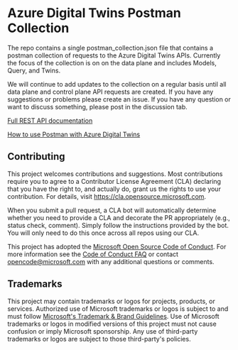 # Azure Digital Twins Postman Collection

The repo contains a single postman_collection.json file that contains a postman collection of requests to the Azure Digital Twins APIs. Currently the focus of the collection is on on the data plane and includes Models, Query, and Twins.

We will continue to add updates to the collection on a regular basis until all data plane and control plane API requests are created. If you have any suggestions or problems please create an issue. If you have any question or want to discuss something, please post in the discussion tab.

[Full REST API documentation](https://docs.microsoft.com/rest/api/azure-digitaltwins/)

[How to use Postman with Azure Digital Twins](https://docs.microsoft.com/azure/digital-twins/how-to-use-postman)

## Contributing

This project welcomes contributions and suggestions.  Most contributions require you to agree to a
Contributor License Agreement (CLA) declaring that you have the right to, and actually do, grant us
the rights to use your contribution. For details, visit https://cla.opensource.microsoft.com.

When you submit a pull request, a CLA bot will automatically determine whether you need to provide
a CLA and decorate the PR appropriately (e.g., status check, comment). Simply follow the instructions
provided by the bot. You will only need to do this once across all repos using our CLA.

This project has adopted the [Microsoft Open Source Code of Conduct](https://opensource.microsoft.com/codeofconduct/).
For more information see the [Code of Conduct FAQ](https://opensource.microsoft.com/codeofconduct/faq/) or
contact [opencode@microsoft.com](mailto:opencode@microsoft.com) with any additional questions or comments.

## Trademarks

This project may contain trademarks or logos for projects, products, or services. Authorized use of Microsoft trademarks or logos is subject to and must follow [Microsoft's Trademark & Brand Guidelines](https://www.microsoft.com/legal/intellectualproperty/trademarks/usage/general).
Use of Microsoft trademarks or logos in modified versions of this project must not cause confusion or imply Microsoft sponsorship.
Any use of third-party trademarks or logos are subject to those third-party's policies.
